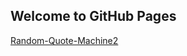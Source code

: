## Welcome to GitHub Pages

[Random-Quote-Machine2](https://younguei.github.io/Random-Quote-Machine2/quote.html)
